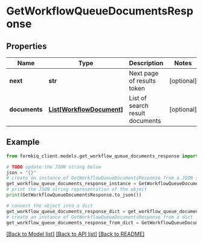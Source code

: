 # GetWorkflowQueueDocumentsResponse


## Properties

Name | Type | Description | Notes
------------ | ------------- | ------------- | -------------
**next** | **str** | Next page of results token | [optional] 
**documents** | [**List[WorkflowDocument]**](WorkflowDocument.md) | List of search result documents | [optional] 

## Example

```python
from formkiq_client.models.get_workflow_queue_documents_response import GetWorkflowQueueDocumentsResponse

# TODO update the JSON string below
json = "{}"
# create an instance of GetWorkflowQueueDocumentsResponse from a JSON string
get_workflow_queue_documents_response_instance = GetWorkflowQueueDocumentsResponse.from_json(json)
# print the JSON string representation of the object
print(GetWorkflowQueueDocumentsResponse.to_json())

# convert the object into a dict
get_workflow_queue_documents_response_dict = get_workflow_queue_documents_response_instance.to_dict()
# create an instance of GetWorkflowQueueDocumentsResponse from a dict
get_workflow_queue_documents_response_from_dict = GetWorkflowQueueDocumentsResponse.from_dict(get_workflow_queue_documents_response_dict)
```
[[Back to Model list]](../README.md#documentation-for-models) [[Back to API list]](../README.md#documentation-for-api-endpoints) [[Back to README]](../README.md)


